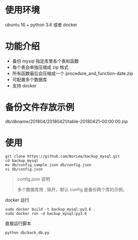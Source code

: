 # 使用环境
ubuntu 16 + python 3.6 或者 docker
# 功能介绍
- 备份 mysql 指定库里各个表和函数
- 每个表会单独压缩成 zip 格式
- 所有函数最后会压缩成一个 procedure_and_function-date.zip
- 可配置多个数据库
- 支持 docker

# 备份文件存放示例

db/dbname/201804/20180421/table-20180421-00:00:00.zip

# 使用
```
git clone https://github.com/BorLee/backup_mysql.git
cd backup_mysql
mv db/config_sample.json db/config.json
vi db/config.json
```
> config.json 说明
>
> 多个数据库用 , 隔开，默认 config 是备份两个库的示例。

docker 运行
```
sudo docker build -t backup_mysql:py3.6 .
sudo docker run -d backup_mysql:py3.6
```

直接运行脚本
```
python db/back_db.py
```